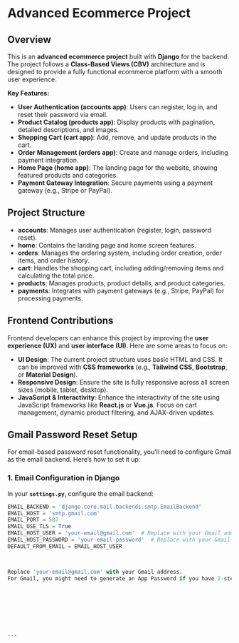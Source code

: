 # Advanced Ecommerce Project

## Overview

This is an **advanced ecommerce project** built with **Django** for the backend. The project follows a **Class-Based Views (CBV)** architecture and is designed to provide a fully functional ecommerce platform with a smooth user experience.

**Key Features:**
- **User Authentication (accounts app)**: Users can register, log in, and reset their password via email.
- **Product Catalog (products app)**: Display products with pagination, detailed descriptions, and images.
- **Shopping Cart (cart app)**: Add, remove, and update products in the cart.
- **Order Management (orders app)**: Create and manage orders, including payment integration.
- **Home Page (home app)**: The landing page for the website, showing featured products and categories.
- **Payment Gateway Integration**: Secure payments using a payment gateway (e.g., Stripe or PayPal).

## Project Structure

- **accounts**: Manages user authentication (register, login, password reset).
- **home**: Contains the landing page and home screen features.
- **orders**: Manages the ordering system, including order creation, order items, and order history.
- **cart**: Handles the shopping cart, including adding/removing items and calculating the total price.
- **products**: Manages products, product details, and product categories.
- **payments**: Integrates with payment gateways (e.g., Stripe, PayPal) for processing payments.

## Frontend Contributions

Frontend developers can enhance this project by improving the **user experience (UX)** and **user interface (UI)**. Here are some areas to focus on:

- **UI Design**: The current project structure uses basic HTML and CSS. It can be improved with **CSS frameworks** (e.g., **Tailwind CSS**, **Bootstrap**, or **Material Design**).
- **Responsive Design**: Ensure the site is fully responsive across all screen sizes (mobile, tablet, desktop).
- **JavaScript & Interactivity**: Enhance the interactivity of the site using JavaScript frameworks like **React.js** or **Vue.js**. Focus on cart management, dynamic product filtering, and AJAX-driven updates.

## Gmail Password Reset Setup

For email-based password reset functionality, you'll need to configure Gmail as the email backend. Here’s how to set it up:

### 1. **Email Configuration in Django**

In your **`settings.py`**, configure the email backend:

```python
EMAIL_BACKEND = 'django.core.mail.backends.smtp.EmailBackend'
EMAIL_HOST = 'smtp.gmail.com'
EMAIL_PORT = 587
EMAIL_USE_TLS = True
EMAIL_HOST_USER = 'your-email@gmail.com'  # Replace with your Gmail address
EMAIL_HOST_PASSWORD = 'your-email-password'  # Replace with your Gmail password or app password
DEFAULT_FROM_EMAIL = EMAIL_HOST_USER



Replace 'your-email@gmail.com' with your Gmail address.
For Gmail, you might need to generate an App Password if you have 2-step verification enabled. You can do this in your Google Account Settings.








---


